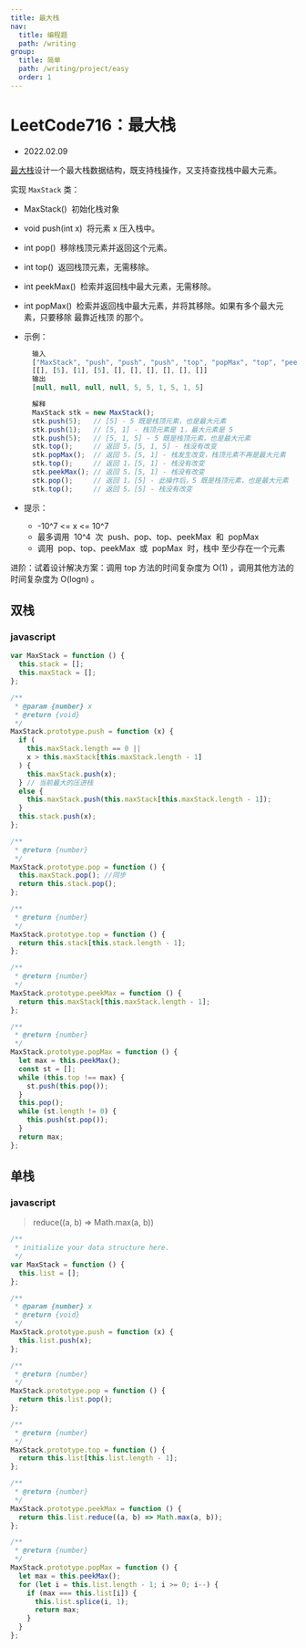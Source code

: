 ```yaml
---
title: 最大栈
nav:
  title: 编程题
  path: /writing
group:
  title: 简单
  path: /writing/project/easy
  order: 1
---
```


# LeetCode716：最大栈

- 2022.02.09

[最大栈](https://leetcode-cn.com/problems/max-stack/)设计一个最大栈数据结构，既支持栈操作，又支持查找栈中最大元素。

实现 `MaxStack` 类：

- MaxStack()  初始化栈对象
- void push(int x)  将元素 x 压入栈中。
- int pop()  移除栈顶元素并返回这个元素。
- int top()  返回栈顶元素，无需移除。
- int peekMax()  检索并返回栈中最大元素，无需移除。
- int popMax()  检索并返回栈中最大元素，并将其移除。如果有多个最大元素，只要移除 最靠近栈顶 的那个。

- 示例：

  ```js
    输入
    ["MaxStack", "push", "push", "push", "top", "popMax", "top", "peekMax", "pop", "top"]
    [[], [5], [1], [5], [], [], [], [], [], []]
    输出
    [null, null, null, null, 5, 5, 1, 5, 1, 5]

    解释
    MaxStack stk = new MaxStack();
    stk.push(5);   // [5] - 5 既是栈顶元素，也是最大元素
    stk.push(1);   // [5, 1] - 栈顶元素是 1，最大元素是 5
    stk.push(5);   // [5, 1, 5] - 5 既是栈顶元素，也是最大元素
    stk.top();     // 返回 5，[5, 1, 5] - 栈没有改变
    stk.popMax();  // 返回 5，[5, 1] - 栈发生改变，栈顶元素不再是最大元素
    stk.top();     // 返回 1，[5, 1] - 栈没有改变
    stk.peekMax(); // 返回 5，[5, 1] - 栈没有改变
    stk.pop();     // 返回 1，[5] - 此操作后，5 既是栈顶元素，也是最大元素
    stk.top();     // 返回 5，[5] - 栈没有改变
  ```

- 提示：
  - -10^7 <= x <= 10^7
  - 最多调用  10^4  次  push、pop、top、peekMax  和  popMax
  - 调用  pop、top、peekMax  或  popMax  时，栈中 至少存在一个元素

进阶：试着设计解决方案：调用 top 方法的时间复杂度为 O(1) ，调用其他方法的时间复杂度为 O(logn) 。

## 双栈

### javascript

```js
var MaxStack = function () {
  this.stack = [];
  this.maxStack = [];
};

/**
 * @param {number} x
 * @return {void}
 */
MaxStack.prototype.push = function (x) {
  if (
    this.maxStack.length == 0 ||
    x > this.maxStack[this.maxStack.length - 1]
  ) {
    this.maxStack.push(x);
  } // 当前最大的压进栈
  else {
    this.maxStack.push(this.maxStack[this.maxStack.length - 1]);
  }
  this.stack.push(x);
};

/**
 * @return {number}
 */
MaxStack.prototype.pop = function () {
  this.maxStack.pop(); //同步
  return this.stack.pop();
};

/**
 * @return {number}
 */
MaxStack.prototype.top = function () {
  return this.stack[this.stack.length - 1];
};

/**
 * @return {number}
 */
MaxStack.prototype.peekMax = function () {
  return this.maxStack[this.maxStack.length - 1];
};

/**
 * @return {number}
 */
MaxStack.prototype.popMax = function () {
  let max = this.peekMax();
  const st = [];
  while (this.top !== max) {
    st.push(this.pop());
  }
  this.pop();
  while (st.length != 0) {
    this.push(st.pop());
  }
  return max;
};
```

## 单栈

### javascript

> reduce((a, b) => Math.max(a, b))

```js
/**
 * initialize your data structure here.
 */
var MaxStack = function () {
  this.list = [];
};

/**
 * @param {number} x
 * @return {void}
 */
MaxStack.prototype.push = function (x) {
  this.list.push(x);
};

/**
 * @return {number}
 */
MaxStack.prototype.pop = function () {
  return this.list.pop();
};

/**
 * @return {number}
 */
MaxStack.prototype.top = function () {
  return this.list[this.list.length - 1];
};

/**
 * @return {number}
 */
MaxStack.prototype.peekMax = function () {
  return this.list.reduce((a, b) => Math.max(a, b));
};

/**
 * @return {number}
 */
MaxStack.prototype.popMax = function () {
  let max = this.peekMax();
  for (let i = this.list.length - 1; i >= 0; i--) {
    if (max === this.list[i]) {
      this.list.splice(i, 1);
      return max;
    }
  }
};
```
